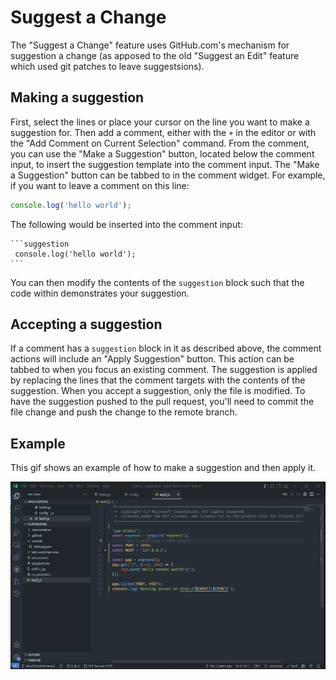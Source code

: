 # Suggest a Change

The "Suggest a Change" feature uses GitHub.com's mechanism for suggestion a change (as apposed to the old "Suggest an Edit" feature which used git patches to leave suggestsions).

## Making a suggestion

First, select the lines or place your cursor on the line you want to make a suggestion for. Then add a comment, either with the `+` in the editor or with the "Add Comment on Current Selection" command. From the comment, you can use the "Make a Suggestion" button, located below the comment input, to insert the suggestion template into the comment input. The "Make a Suggestion" button can be tabbed to in the comment widget. For example, if you want to leave a comment on this line:

```ts
console.log('hello world');
```

The following would be inserted into the comment input:

````
```suggestion
 console.log('hello world');
```
````

You can then modify the contents of the `suggestion` block such that the code within demonstrates your suggestion.

## Accepting a suggestion

If a comment has a `suggestion` block in it as described above, the comment actions will include an "Apply Suggestion" button. This action can be tabbed to when you focus an existing comment. The suggestion is applied by replacing the lines that the comment targets with the contents of the suggestion. When you accept a suggestion, only the file is modified. To have the suggestion pushed to the pull request, you'll need to commit the file change and push the change to the remote branch.

## Example

This gif shows an example of how to make a suggestion and then apply it.

![`Example of how to suggest and accept a change in a PR`](/documentation/changelog/0.58.0/suggest-a-change.gif)
